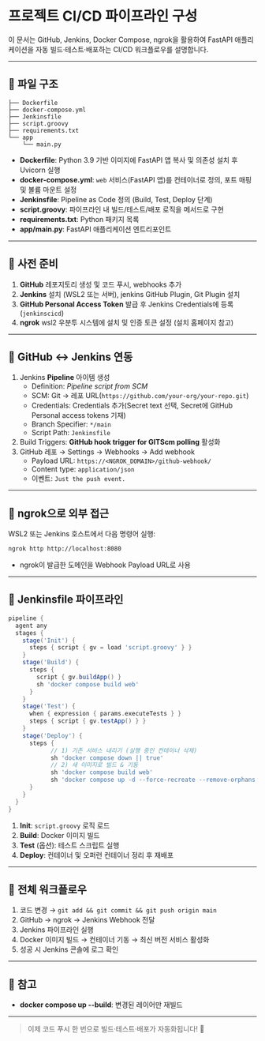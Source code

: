 # 프로젝트 CI/CD 파이프라인 구성

이 문서는 GitHub, Jenkins, Docker Compose, ngrok을 활용하여 FastAPI 애플리케이션을 자동 빌드·테스트·배포하는 CI/CD 워크플로우를 설명합니다.

---

## 📁 파일 구조

```plaintext
├── Dockerfile
├── docker-compose.yml
├── Jenkinsfile
├── script.groovy
├── requirements.txt
└── app
    └── main.py
```

- **Dockerfile**: Python 3.9 기반 이미지에 FastAPI 앱 복사 및 의존성 설치 후 Uvicorn 실행
- **docker-compose.yml**: `web` 서비스(FastAPI 앱)를 컨테이너로 정의, 포트 매핑 및 볼륨 마운트 설정
- **Jenkinsfile**: Pipeline as Code 정의 (Build, Test, Deploy 단계)
- **script.groovy**: 파이프라인 내 빌드/테스트/배포 로직을 메서드로 구현
- **requirements.txt**: Python 패키지 목록
- **app/main.py**: FastAPI 애플리케이션 엔트리포인트

---

## 🔧 사전 준비

1. **GitHub** 레포지토리 생성 및 코드 푸시, webhooks 추가
2. **Jenkins** 설치 (WSL2 또는 서버), jenkins GitHub Plugin, Git Plugin 설치
3. **GitHub Personal Access Token** 발급 후 Jenkins Credentials에 등록(`jenkinscicd`)
4. **ngrok** wsl2 우분투 시스템에 설치 및 인증 토큰 설정 (설치 홈페이지 참고)
---

## 🔗 GitHub ↔ Jenkins 연동

1. Jenkins **Pipeline** 아이템 생성
   - Definition: *Pipeline script from SCM*
   - SCM: Git → 레포 URL(`https://github.com/your-org/your-repo.git`)
   - Credentials: Credentials 추가(Secret text 선택, Secret에 GitHub Personal access tokens 기재)
   - Branch Specifier: `*/main`
   - Script Path: `Jenkinsfile`
2. Build Triggers: **GitHub hook trigger for GITScm polling** 활성화
3. GitHub 레포 → Settings → Webhooks → Add webhook
   - Payload URL: `https://<NGROK_DOMAIN>/github-webhook/`
   - Content type: `application/json`
   - 이벤트: `Just the push event.`

---

## 🚀 ngrok으로 외부 접근

WSL2 또는 Jenkins 호스트에서 다음 명령어 실행:

```bash
ngrok http http://localhost:8080
```

- ngrok이 발급한 도메인을 Webhook Payload URL로 사용

---

## 📜 Jenkinsfile 파이프라인

```groovy
pipeline {
  agent any
  stages {
    stage('Init') {
      steps { script { gv = load 'script.groovy' } }
    }
    stage('Build') {
      steps {
        script { gv.buildApp() }
        sh 'docker compose build web'
      }
    }
    stage('Test') {
      when { expression { params.executeTests } }
      steps { script { gv.testApp() } }
    }
    stage('Deploy') {
      steps {
			// 1) 기존 서비스 내리기 (실행 중인 컨테이너 삭제)
			sh 'docker compose down || true'
			// 2) 새 이미지로 빌드 & 기동
			sh 'docker compose build web'
			sh 'docker compose up -d --force-recreate --remove-orphans'
      }
    }
  }
}
```

1. **Init**: `script.groovy` 로직 로드
2. **Build**: Docker 이미지 빌드
3. **Test** (옵션): 테스트 스크립트 실행
4. **Deploy**: 컨테이너 및 오퍼런 컨테이너 정리 후 재배포

---

## 🔄 전체 워크플로우

1. 코드 변경 → `git add && git commit && git push origin main`
2. GitHub → ngrok → Jenkins Webhook 전달
3. Jenkins 파이프라인 실행
4. Docker 이미지 빌드 → 컨테이너 기동 → 최신 버전 서비스 활성화
5. 성공 시 Jenkins 콘솔에 로그 확인

---

## 👀 참고

- **docker compose up --build**: 변경된 레이어만 재빌드

---

> 이제 코드 푸시 한 번으로 빌드·테스트·배포가 자동화됩니다! 🎉


